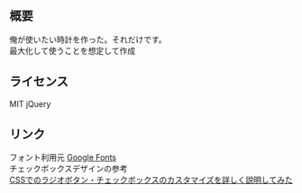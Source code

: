 ## 概要
俺が使いたい時計を作った。それだけです。  
最大化して使うことを想定して作成

## ライセンス
MIT
jQuery

## リンク
フォント利用元
[Google Fonts](https://fonts.google.com/)  
チェックボックスデザインの参考  
[CSSでのラジオボタン・チェックボックスのカスタマイズを詳しく説明してみた](https://www.m-field.biz/archives/3200)
